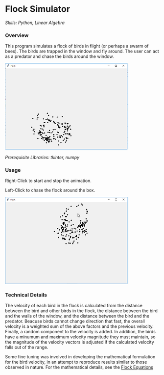 # Flock Simulator
*Skills: Python, Linear Algebra*

### Overview
This program simulates a flock of birds in flight (or perhaps a swarm of bees). The birds are trapped in the window and fly around. The user can act as a predator and chase the birds around the window.

<img src="images/Flock1.jpg" width = "400">

*Prerequisite Libraries: tkinter, numpy*

### Usage
Right-Click to start and stop the animation.


Left-Click to chase the flock around the box.

<img src="images/Flock2.jpg" width = "400">

### Technical Details
The velocity of each bird in the flock is calculated from the distance between the bird and other birds in the flock, the distance between the bird and the walls of the window, and the distance between the bird and the predator. Beacuse birds cannot change direction that fast, the overall velocity is a weighted sum of the above factors and the previous velocity. Finally, a random component to the velocity is added. In addition, the birds have a minumum and maximum velocity magnitude they must maintain, so the magnitude of the velocity vectors is adjusted if the calculated velocity falls out of the range.

Some fine tuning was involved in developing the mathematical formulation for the bird velocity, in an attempt to reproduce results similar to those observed in nature. For the mathematical details, see the [Flock Equations](FlockEquations.pdf)
